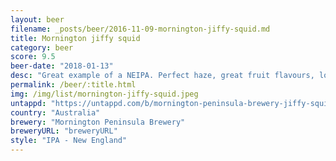 ```yaml
---
layout: beer
filename: _posts/beer/2016-11-09-mornington-jiffy-squid.md
title: Mornington jiffy squid
category: beer
score: 9.5
beer-date: "2018-01-13"
desc: "Great example of a NEIPA. Perfect haze, great fruit flavours, lots of aroma. Could have a lot of these"
permalink: /beer/:title.html
img: /img/list/mornington-jiffy-squid.jpeg
untappd: "https://untappd.com/b/mornington-peninsula-brewery-jiffy-squid/1988193"
country: "Australia"
brewery: "Mornington Peninsula Brewery"
breweryURL: "breweryURL"
style: "IPA - New England"
---
```

